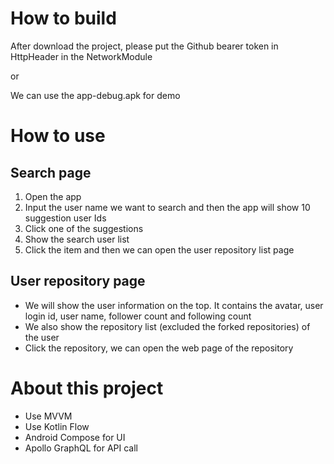 # How to build
After download the project, please put the Github bearer token in HttpHeader in the NetworkModule

or 

We can use the app-debug.apk for demo


# How to use

## Search page
1. Open the app
2. Input the user name we want to search and then the app will show 10 suggestion user Ids
3. Click one of the suggestions
4. Show the search user list
5. Click the item and then we can open the user repository list page

## User repository page
* We will show the user information on the top. It contains the avatar, user login id, user name, follower count and following count
* We also show the repository list (excluded the forked repositories) of the user
* Click the repository, we can open the web page of the repository

# About this project
* Use MVVM
* Use Kotlin Flow
* Android Compose for UI
* Apollo GraphQL for API call
